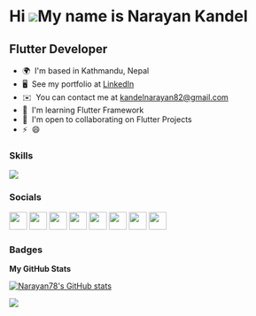 Hi ![](https://user-images.githubusercontent.com/18350557/176309783-0785949b-9127-417c-8b55-ab5a4333674e.gif)My name is Narayan Kandel
====================================================================================================================================

Flutter Developer
----------------


* 🌍  I'm based in Kathmandu, Nepal
* 🖥️  See my portfolio at [LinkedIn](https://www.linkedin.com/in/narayan-kandel-867150232)
* ✉️  You can contact me at [kandelnarayan82@gmail.com](mailto:kandelnarayan82@gmail.com)
* 🧠  I'm learning Flutter Framework
* 🤝  I'm open to collaborating on Flutter Projects
* ⚡  😄

### Skills

<p align="left">
  <a href="https://skillicons.dev">
    <img src="https://skillicons.dev/icons?i=git,flutter,figma,c,python,html,css" />
  </a>
</p>


### Socials

<p align="left"> <a href="https://discord.com/users/Narayan Kandel#5687" target="_blank" rel="noreferrer"><img src="https://raw.githubusercontent.com/danielcranney/readme-generator/main/public/icons/socials/discord.svg" width="32" height="32" /></a> <a href="https://dribbble.com/narayan88" target="_blank" rel="noreferrer"><img src="https://raw.githubusercontent.com/danielcranney/readme-generator/main/public/icons/socials/dribbble.svg" width="32" height="32" /></a> <a href="https://www.github.com/narayan78" target="_blank" rel="noreferrer"><img src="https://raw.githubusercontent.com/danielcranney/readme-generator/main/public/icons/socials/github.svg" width="32" height="32" /></a> <a href="https://www.instagram.com/kandelnarayan82.23/" target="_blank" rel="noreferrer"><img src="https://raw.githubusercontent.com/danielcranney/readme-generator/main/public/icons/socials/instagram.svg" width="32" height="32" /></a> <a href="https://www.linkedin.com/in/bijay-khadka-32397118b" target="_blank" rel="noreferrer"><img src="https://raw.githubusercontent.com/danielcranney/readme-generator/main/public/icons/socials/linkedin.svg" width="32" height="32" /></a> <a href="http://www.medium.com/@bk006822" target="_blank" rel="noreferrer"><img src="https://raw.githubusercontent.com/danielcranney/readme-generator/main/public/icons/socials/medium.svg" width="32" height="32" /></a> <a href="https://www.stackoverflow.com/users/13587861/bijay-khadka" target="_blank" rel="noreferrer"><img src="https://raw.githubusercontent.com/danielcranney/readme-generator/main/public/icons/socials/stackoverflow.svg" width="32" height="32" /></a> <a href="https://www.twitter.com/Bijay__khadka__" target="_blank" rel="noreferrer"><img src="https://raw.githubusercontent.com/danielcranney/readme-generator/main/public/icons/socials/twitter.svg" width="32" height="32" /></a></p>

### Badges

<b>My GitHub Stats</b>

<a href="http://www.github.com/Narayan78"><img src="https://github-readme-stats.vercel.app/api?username=Narayan78&show_icons=true&hide=&count_private=true&title_color=0891b2&text_color=ffffff&icon_color=0891b2&bg_color=1c1917&hide_border=true&show_icons=true" alt="Narayan78's GitHub stats" /></a>

<a href="http://www.github.com/Narayan78"><img src="https://github-readme-streak-stats.herokuapp.com/?user=Narayan78&stroke=ffffff&background=1c1917&ring=0891b2&fire=0891b2&currStreakNum=ffffff&currStreakLabel=0891b2&sideNums=ffffff&sideLabels=ffffff&dates=ffffff&hide_border=true" /></a>

